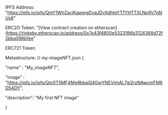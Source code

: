 IPFS Address:  "https://ipfs.io/ipfs/QmY1WtjZacjKawmgDvaJDvXdhteYT7YHTTXLNp9V7gNUs8"

ERC2O Token: "[View contract creation on etherscan](https://rinkeby.etherscan.io/address/0x7e43f4800e5323186b3124368d72f2bba096bfee"

ERC721 Token:

Metastructure:
// my-imageNFT.json
{

"name" : "My_imageNFT",

"image" : "https://ipfs.io/ipfs/QmXT5MF4Mg9bkaiQ4GwYNEVnhAL7gi2rzNAwcmFM8D5ADY",

"description": "My first NFT image"

}
